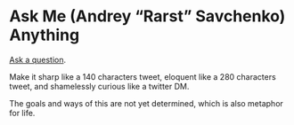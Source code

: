 # Ask Me (Andrey “Rarst” Savchenko) Anything

[Ask a question](https://github.com/Rarst/AMA/issues/new).

Make it sharp like a 140 characters tweet, eloquent like a 280 characters tweet, and shamelessly curious like a twitter DM.

The goals and ways of this are not yet determined, which is also metaphor for life.
